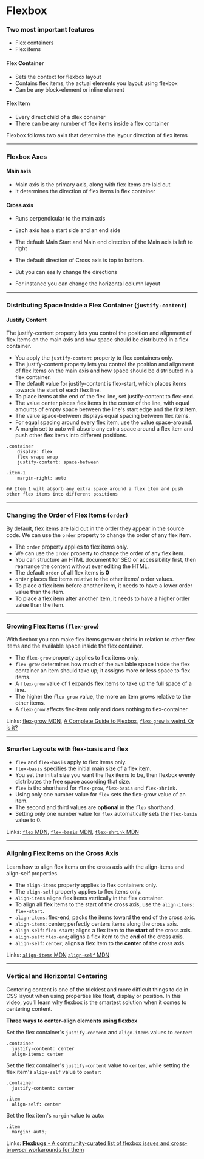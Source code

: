 # Flexbox

### Two most important features
- Flex containers
- Flex items

#### Flex Container
- Sets the context for flexbox layout
- Contains flex items, the actual elements you layout using flexbox
- Can be any block-element or inline element

#### Flex Item

- Every direct child of a dlex conainer
- There can be any number of flex items inside a flex container

Flexbox follows two axis that determine the layour direction of flex items

---


### Flexbox Axes

#### Main axis
- Main axis is the primary axis, along with flex items are laid out
- It determines the direction of flex items in flex container

#### Cross axis
- Runs perpendicular to the main axis

- Each axis has a start side and an end side
- The default Main Start and Main end direction of the Main axis is left to right
- The default direction of Cross axis is top to bottom.

- But you can easily change the directions
- For instance you can change the horizontal column layout

---


### Distributing Space Inside a Flex Container (`justify-content`)

#### Justify Content

The justify-content property lets you control the position and alignment of flex Items on the main axis and how space should be distributed in a flex container.

- You apply the `justify-content` property to flex containers only.
- The justify-content property lets you control the position and alignment of flex Items on the main axis and how space should be distributed in a flex container.
- The default value for justify-content is flex-start, which places items towards the start of each flex line.
- To place items at the end of the flex line, set justify-content to flex-end.
- The value center places flex items in the center of the line, with equal amounts of empty space between the line's start edge and the first item.
- The value space-between displays equal spacing between flex items.
- For equal spacing around every flex item, use the value space-around.
- A margin set to auto will absorb any extra space around a flex item and push other flex items into different positions.

```
.container
    display: flex
    flex-wrap: wrap
    justify-content: space-between

.item-1
    margin-right: auto

## Item 1 will absorb any extra space around a flex item and push other flex items into different positions
```

---


### Changing the Order of Flex Items (`order`)

By default, flex items are laid out in the order they appear in the source code. We can use the `order` property to change the order of any flex item.

- The `order` property applies to flex items only.
- We can use the `order` property to change the order of any flex item.
- You can structure an HTML document for SEO or accessibility first, then rearrange the content without ever editing the HTML.
- The default `order` of all flex items is **0**
- `order` places flex items relative to the other items' order values.
- To place a flex item before another item, it needs to have a lower order value than the item.
- To place a flex item after another item, it needs to have a higher order value than the item.

---

### Growing Flex Items (`flex-grow`)
With flexbox you can make flex items grow or shrink in relation to other flex items and the available space inside the flex container.

- The `flex-grow` property applies to flex items only.
- `flex-grow` determines how much of the available space inside the flex container an item should take up; it assigns more or less space to flex items.
- A `flex-grow` value of 1 expands flex items to take up the full space of a line.
- The higher the `flex-grow` value, the more an item grows relative to the other items.
- A `flex-grow` affects flex-item only and does nothing to flex-container

Links:
[flex-grow MDN](https://developer.mozilla.org/en-US/docs/Web/CSS/flex-grow?v=example),
[A Complete Guide to Flexbox](https://css-tricks.com/snippets/css/a-guide-to-flexbox/),
[`flex-grow` is weird. Or is it?](https://css-tricks.com/flex-grow-is-weird/)

---

### Smarter Layouts with flex-basis and flex

- `flex` and `flex-basis` apply to flex items only.
- `flex-basis` specifies the initial main size of a flex item.
- You set the initial size you want the flex items to be, then flexbox evenly distributes the free space according that size.
- `flex` is the shorthand for `flex-grow`, `flex-basis` and `flex-shrink.`
- Using only one number value for `flex` sets the flex-grow value of an item.
- The second and third values are **optional** in the `flex` shorthand.
- Setting only one number value for `flex` automatically sets the `flex-basis` value to 0.

Links:
[`flex` MDN](https://developer.mozilla.org/en-US/docs/Web/CSS/flex?v=example),
[`flex-basis` MDN](https://developer.mozilla.org/en-US/docs/Web/CSS/flex-basis?v=example),
[`flex-shrink` MDN](https://developer.mozilla.org/en-US/docs/Web/CSS/flex-shrink?v=example)

---


### Aligning Flex Items on the Cross Axis

Learn how to align flex items on the cross axis with the align-items and align-self properties.

- The `align-items` property applies to flex containers only.
- The `align-self` property applies to flex items only.
- `align-items` aligns flex items vertically in the flex container.
- To align all flex items to the start of the cross axis, use the `align-items: flex-start`.
- `align-items`: flex-end; packs the items toward the end of the cross axis.
- `align-items`: center; perfectly centers items along the cross axis.
- `align-self`: `flex-start`; aligns a flex item to the **start** of the cross axis.
- `align-self`: `flex-end`; aligns a flex item to the **end** of the cross axis.
- `align-self`: `center`; aligns a flex item to the **center** of the cross axis.

Links:
[`align-items` MDN](https://developer.mozilla.org/en-US/docs/Web/CSS/align-items?v=example)
[`align-self` MDN](https://developer.mozilla.org/en-US/docs/Web/CSS/align-self)

---

### Vertical and Horizontal Centering

Centering content is one of the trickiest and more difficult things to do in CSS layout when using properties like float, display or position. In this video, you'll learn why flexbox is the smartest solution when it comes to centering content.

**Three ways to center-align elements using flexbox**

Set the flex container's `justify-content` and `align-items` values to `center`:

```
.container
  justify-content: center
  align-items: center
```

Set the flex container's `justify-content` value to `center`, while setting the flex item's `align-self` value to `center`:
```
.container
  justify-content: center

.item
  align-self: center

```
Set the flex item's `margin` value to auto:

```
.item
  margin: auto;

```
Links:
[**Flexbugs** - A community-curated list of flexbox issues and cross-browser workarounds for them](https://github.com/philipwalton/flexbugs)
